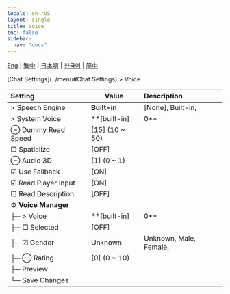 ```yaml
---
locale: en-rUS
layout: single
title: Voice
toc: false
sidebar:
  nav: "docs"
---
```

[Eng](/dancexr/menu/2025.4/chat/voice) | [繁中](/tw/dancexr/menu/2025.4/chat/voice) | [日本語](/jp/dancexr/menu/2025.4/chat/voice) | [한국어](/kr/dancexr/menu/2025.4/chat/voice) | [简中](/zh/dancexr/menu/2025.4/chat/voice)

[Chat Settings](../menu#Chat Settings) > Voice



| Setting | Value | Description |
| :--- | --- | :--- |
|  > Speech Engine| **Built-in** | [None], Built-in,  |
|  > System Voice| **[built-in]|0** | [built-in]|0, [built-in]|1, [built-in]|2, [built-in]|3, [built-in]|4, [built-in]|5, [built-in]|6, [built-in]|7, [built-in]|8, [built-in]|9, [built-in]|10, [built-in]|11, [built-in]|12, [built-in]|13, [built-in]|14, [built-in]|15, [built-in]|16, [built-in]|17, [built-in]|18, [built-in]|19,  |
|  ⊖ Dummy Read Speed| [15] (10 ~ 50) | 
|  □ Spatialize| [OFF] | 
|  ⊖ Audio 3D| [1] (0 ~ 1) | 
|  ☑ Use Fallback| [ON] | 
|  ☑ Read Player Input| [ON] | 
|  □ Read Description| [OFF] | 
|  ⚙️ <b>Voice Manager</b>| | 
| ├─ > Voice| **[built-in]|0** | [built-in]|0, [built-in]|1, [built-in]|2, [built-in]|3, [built-in]|4, [built-in]|5, [built-in]|6, [built-in]|7, [built-in]|8, [built-in]|9, [built-in]|10, [built-in]|11, [built-in]|12, [built-in]|13, [built-in]|14, [built-in]|15, [built-in]|16, [built-in]|17, [built-in]|18, [built-in]|19, [built-in]|20, [built-in]|21, [built-in]|22, [built-in]|23, [built-in]|24, [built-in]|25, [built-in]|26, [built-in]|27, [built-in]|28, [built-in]|29, [built-in]|30, [built-in]|31, [built-in]|32, [built-in]|33, [built-in]|34, [built-in]|35, [built-in]|36, [built-in]|37, [built-in]|38, [built-in]|39, [built-in]|40, [built-in]|41, [built-in]|42, [built-in]|43, [built-in]|44, [built-in]|45, [built-in]|46, [built-in]|47, [built-in]|48, [built-in]|49, [built-in]|50, [built-in]|51, [built-in]|52, [built-in]|53, [built-in]|54, [built-in]|55, [built-in]|56, [built-in]|57, [built-in]|58, [built-in]|59, [built-in]|60, [built-in]|61, [built-in]|62, [built-in]|63, [built-in]|64, [built-in]|65, [built-in]|66, [built-in]|67, [built-in]|68, [built-in]|69, [built-in]|70, [built-in]|71, [built-in]|72, [built-in]|73, [built-in]|74, [built-in]|75, [built-in]|76, [built-in]|77, [built-in]|78, [built-in]|79, [built-in]|80, [built-in]|81, [built-in]|82, [built-in]|83, [built-in]|84, [built-in]|85, [built-in]|86, [built-in]|87, [built-in]|88, [built-in]|89, [built-in]|90, [built-in]|91, [built-in]|92, [built-in]|93, [built-in]|94, [built-in]|95, [built-in]|96, [built-in]|97, [built-in]|98, [built-in]|99, [built-in]|100, [built-in]|101, [built-in]|102, [built-in]|103, [built-in]|104, [built-in]|105, [built-in]|106, [built-in]|107, [built-in]|108, [built-in]|109, [built-in]|110, [built-in]|111, [built-in]|112, [built-in]|113, [built-in]|114, [built-in]|115, [built-in]|116, [built-in]|117, [built-in]|118, [built-in]|119, [built-in]|120, [built-in]|121, [built-in]|122, [built-in]|123, [built-in]|124, [built-in]|125, [built-in]|126, [built-in]|127, [built-in]|128, [built-in]|129, [built-in]|130, [built-in]|131, [built-in]|132, [built-in]|133, [built-in]|134, [built-in]|135, [built-in]|136, [built-in]|137, [built-in]|138, [built-in]|139, [built-in]|140, [built-in]|141, [built-in]|142, [built-in]|143, [built-in]|144, [built-in]|145, [built-in]|146, [built-in]|147, [built-in]|148, [built-in]|149, [built-in]|150, [built-in]|151, [built-in]|152, [built-in]|153, [built-in]|154, [built-in]|155, [built-in]|156, [built-in]|157, [built-in]|158, [built-in]|159, [built-in]|160, [built-in]|161, [built-in]|162, [built-in]|163, [built-in]|164, [built-in]|165, [built-in]|166, [built-in]|167, [built-in]|168, [built-in]|169, [built-in]|170, [built-in]|171, [built-in]|172, [built-in]|173, [built-in]|174, [built-in]|175, [built-in]|176, [built-in]|177, [built-in]|178, [built-in]|179, [built-in]|180, [built-in]|181, [built-in]|182, [built-in]|183, [built-in]|184, [built-in]|185, [built-in]|186, [built-in]|187, [built-in]|188, [built-in]|189, [built-in]|190, [built-in]|191, [built-in]|192, [built-in]|193, [built-in]|194, [built-in]|195, [built-in]|196, [built-in]|197, [built-in]|198, [built-in]|199, [built-in]|200, [built-in]|201, [built-in]|202, [built-in]|203, [built-in]|204, [built-in]|205, [built-in]|206, [built-in]|207, [built-in]|208, [built-in]|209, [built-in]|210, [built-in]|211, [built-in]|212, [built-in]|213, [built-in]|214, [built-in]|215, [built-in]|216, [built-in]|217, [built-in]|218, [built-in]|219, [built-in]|220, [built-in]|221, [built-in]|222, [built-in]|223, [built-in]|224, [built-in]|225, [built-in]|226, [built-in]|227, [built-in]|228, [built-in]|229, [built-in]|230, [built-in]|231, [built-in]|232, [built-in]|233, [built-in]|234, [built-in]|235, [built-in]|236, [built-in]|237, [built-in]|238, [built-in]|239, [built-in]|240, [built-in]|241, [built-in]|242, [built-in]|243, [built-in]|244, [built-in]|245, [built-in]|246, [built-in]|247, [built-in]|248, [built-in]|249, [built-in]|250, [built-in]|251, [built-in]|252, [built-in]|253, [built-in]|254, [built-in]|255, [built-in]|256, [built-in]|257, [built-in]|258, [built-in]|259, [built-in]|260, [built-in]|261, [built-in]|262, [built-in]|263, [built-in]|264, [built-in]|265, [built-in]|266, [built-in]|267, [built-in]|268, [built-in]|269, [built-in]|270, [built-in]|271, [built-in]|272, [built-in]|273, [built-in]|274, [built-in]|275, [built-in]|276, [built-in]|277, [built-in]|278, [built-in]|279, [built-in]|280, [built-in]|281, [built-in]|282, [built-in]|283, [built-in]|284, [built-in]|285, [built-in]|286, [built-in]|287, [built-in]|288, [built-in]|289, [built-in]|290, [built-in]|291, [built-in]|292, [built-in]|293, [built-in]|294, [built-in]|295, [built-in]|296, [built-in]|297, [built-in]|298, [built-in]|299, [built-in]|300, [built-in]|301, [built-in]|302, [built-in]|303, [built-in]|304, [built-in]|305, [built-in]|306, [built-in]|307, [built-in]|308, [built-in]|309, [built-in]|310, [built-in]|311, [built-in]|312, [built-in]|313, [built-in]|314, [built-in]|315, [built-in]|316, [built-in]|317, [built-in]|318, [built-in]|319, [built-in]|320, [built-in]|321, [built-in]|322, [built-in]|323, [built-in]|324, [built-in]|325, [built-in]|326, [built-in]|327, [built-in]|328, [built-in]|329, [built-in]|330, [built-in]|331, [built-in]|332, [built-in]|333, [built-in]|334, [built-in]|335, [built-in]|336, [built-in]|337, [built-in]|338, [built-in]|339, [built-in]|340, [built-in]|341, [built-in]|342, [built-in]|343, [built-in]|344, [built-in]|345, [built-in]|346, [built-in]|347, [built-in]|348, [built-in]|349, [built-in]|350, [built-in]|351, [built-in]|352, [built-in]|353, [built-in]|354, [built-in]|355, [built-in]|356, [built-in]|357, [built-in]|358, [built-in]|359, [built-in]|360, [built-in]|361, [built-in]|362, [built-in]|363, [built-in]|364, [built-in]|365, [built-in]|366, [built-in]|367, [built-in]|368, [built-in]|369, [built-in]|370, [built-in]|371, [built-in]|372, [built-in]|373, [built-in]|374, [built-in]|375, [built-in]|376, [built-in]|377, [built-in]|378, [built-in]|379, [built-in]|380, [built-in]|381, [built-in]|382, [built-in]|383, [built-in]|384, [built-in]|385, [built-in]|386, [built-in]|387, [built-in]|388, [built-in]|389, [built-in]|390, [built-in]|391, [built-in]|392, [built-in]|393, [built-in]|394, [built-in]|395, [built-in]|396, [built-in]|397, [built-in]|398, [built-in]|399, [built-in]|400, [built-in]|401, [built-in]|402, [built-in]|403, [built-in]|404, [built-in]|405, [built-in]|406, [built-in]|407, [built-in]|408, [built-in]|409, [built-in]|410, [built-in]|411, [built-in]|412, [built-in]|413, [built-in]|414, [built-in]|415, [built-in]|416, [built-in]|417, [built-in]|418, [built-in]|419, [built-in]|420, [built-in]|421, [built-in]|422, [built-in]|423, [built-in]|424, [built-in]|425, [built-in]|426, [built-in]|427, [built-in]|428, [built-in]|429, [built-in]|430, [built-in]|431, [built-in]|432, [built-in]|433, [built-in]|434, [built-in]|435, [built-in]|436, [built-in]|437, [built-in]|438, [built-in]|439, [built-in]|440, [built-in]|441, [built-in]|442, [built-in]|443, [built-in]|444, [built-in]|445, [built-in]|446, [built-in]|447, [built-in]|448, [built-in]|449, [built-in]|450, [built-in]|451, [built-in]|452, [built-in]|453, [built-in]|454, [built-in]|455, [built-in]|456, [built-in]|457, [built-in]|458, [built-in]|459, [built-in]|460, [built-in]|461, [built-in]|462, [built-in]|463, [built-in]|464, [built-in]|465, [built-in]|466, [built-in]|467, [built-in]|468, [built-in]|469, [built-in]|470, [built-in]|471, [built-in]|472, [built-in]|473, [built-in]|474, [built-in]|475, [built-in]|476, [built-in]|477, [built-in]|478, [built-in]|479, [built-in]|480, [built-in]|481, [built-in]|482, [built-in]|483, [built-in]|484, [built-in]|485, [built-in]|486, [built-in]|487, [built-in]|488, [built-in]|489, [built-in]|490, [built-in]|491, [built-in]|492, [built-in]|493, [built-in]|494, [built-in]|495, [built-in]|496, [built-in]|497, [built-in]|498, [built-in]|499, [built-in]|500, [built-in]|501, [built-in]|502, [built-in]|503, [built-in]|504, [built-in]|505, [built-in]|506, [built-in]|507, [built-in]|508, [built-in]|509, [built-in]|510, [built-in]|511, [built-in]|512, [built-in]|513, [built-in]|514, [built-in]|515, [built-in]|516, [built-in]|517, [built-in]|518, [built-in]|519, [built-in]|520, [built-in]|521, [built-in]|522, [built-in]|523, [built-in]|524, [built-in]|525, [built-in]|526, [built-in]|527, [built-in]|528, [built-in]|529, [built-in]|530, [built-in]|531, [built-in]|532, [built-in]|533, [built-in]|534, [built-in]|535, [built-in]|536, [built-in]|537, [built-in]|538, [built-in]|539, [built-in]|540, [built-in]|541, [built-in]|542, [built-in]|543, [built-in]|544, [built-in]|545, [built-in]|546, [built-in]|547, [built-in]|548, [built-in]|549, [built-in]|550, [built-in]|551, [built-in]|552, [built-in]|553, [built-in]|554, [built-in]|555, [built-in]|556, [built-in]|557, [built-in]|558, [built-in]|559, [built-in]|560, [built-in]|561, [built-in]|562, [built-in]|563, [built-in]|564, [built-in]|565, [built-in]|566, [built-in]|567, [built-in]|568, [built-in]|569, [built-in]|570, [built-in]|571, [built-in]|572, [built-in]|573, [built-in]|574, [built-in]|575, [built-in]|576, [built-in]|577, [built-in]|578, [built-in]|579, [built-in]|580, [built-in]|581, [built-in]|582, [built-in]|583, [built-in]|584, [built-in]|585, [built-in]|586, [built-in]|587, [built-in]|588, [built-in]|589, [built-in]|590, [built-in]|591, [built-in]|592, [built-in]|593, [built-in]|594, [built-in]|595, [built-in]|596, [built-in]|597, [built-in]|598, [built-in]|599, [built-in]|600, [built-in]|601, [built-in]|602, [built-in]|603, [built-in]|604, [built-in]|605, [built-in]|606, [built-in]|607, [built-in]|608, [built-in]|609, [built-in]|610, [built-in]|611, [built-in]|612, [built-in]|613, [built-in]|614, [built-in]|615, [built-in]|616, [built-in]|617, [built-in]|618, [built-in]|619, [built-in]|620, [built-in]|621, [built-in]|622, [built-in]|623, [built-in]|624, [built-in]|625, [built-in]|626, [built-in]|627, [built-in]|628, [built-in]|629, [built-in]|630, [built-in]|631, [built-in]|632, [built-in]|633, [built-in]|634, [built-in]|635, [built-in]|636, [built-in]|637, [built-in]|638, [built-in]|639, [built-in]|640, [built-in]|641, [built-in]|642, [built-in]|643, [built-in]|644, [built-in]|645, [built-in]|646, [built-in]|647, [built-in]|648, [built-in]|649, [built-in]|650, [built-in]|651, [built-in]|652, [built-in]|653, [built-in]|654, [built-in]|655, [built-in]|656, [built-in]|657, [built-in]|658, [built-in]|659, [built-in]|660, [built-in]|661, [built-in]|662, [built-in]|663, [built-in]|664, [built-in]|665, [built-in]|666, [built-in]|667, [built-in]|668, [built-in]|669, [built-in]|670, [built-in]|671, [built-in]|672, [built-in]|673, [built-in]|674, [built-in]|675, [built-in]|676, [built-in]|677, [built-in]|678, [built-in]|679, [built-in]|680, [built-in]|681, [built-in]|682, [built-in]|683, [built-in]|684, [built-in]|685, [built-in]|686, [built-in]|687, [built-in]|688, [built-in]|689, [built-in]|690, [built-in]|691, [built-in]|692, [built-in]|693, [built-in]|694, [built-in]|695, [built-in]|696, [built-in]|697, [built-in]|698, [built-in]|699, [built-in]|700, [built-in]|701, [built-in]|702, [built-in]|703, [built-in]|704, [built-in]|705, [built-in]|706, [built-in]|707, [built-in]|708, [built-in]|709, [built-in]|710, [built-in]|711, [built-in]|712, [built-in]|713, [built-in]|714, [built-in]|715, [built-in]|716, [built-in]|717, [built-in]|718, [built-in]|719, [built-in]|720, [built-in]|721, [built-in]|722, [built-in]|723, [built-in]|724, [built-in]|725, [built-in]|726, [built-in]|727, [built-in]|728, [built-in]|729, [built-in]|730, [built-in]|731, [built-in]|732, [built-in]|733, [built-in]|734, [built-in]|735, [built-in]|736, [built-in]|737, [built-in]|738, [built-in]|739, [built-in]|740, [built-in]|741, [built-in]|742, [built-in]|743, [built-in]|744, [built-in]|745, [built-in]|746, [built-in]|747, [built-in]|748, [built-in]|749, [built-in]|750, [built-in]|751, [built-in]|752, [built-in]|753, [built-in]|754, [built-in]|755, [built-in]|756, [built-in]|757, [built-in]|758, [built-in]|759, [built-in]|760, [built-in]|761, [built-in]|762, [built-in]|763, [built-in]|764, [built-in]|765, [built-in]|766, [built-in]|767, [built-in]|768, [built-in]|769, [built-in]|770, [built-in]|771, [built-in]|772, [built-in]|773, [built-in]|774, [built-in]|775, [built-in]|776, [built-in]|777, [built-in]|778, [built-in]|779, [built-in]|780, [built-in]|781, [built-in]|782, [built-in]|783, [built-in]|784, [built-in]|785, [built-in]|786, [built-in]|787, [built-in]|788, [built-in]|789, [built-in]|790, [built-in]|791, [built-in]|792, [built-in]|793, [built-in]|794, [built-in]|795, [built-in]|796, [built-in]|797, [built-in]|798, [built-in]|799, [built-in]|800, [built-in]|801, [built-in]|802, [built-in]|803, [built-in]|804, [built-in]|805, [built-in]|806, [built-in]|807, [built-in]|808, [built-in]|809, [built-in]|810, [built-in]|811, [built-in]|812, [built-in]|813, [built-in]|814, [built-in]|815, [built-in]|816, [built-in]|817, [built-in]|818, [built-in]|819, [built-in]|820, [built-in]|821, [built-in]|822, [built-in]|823, [built-in]|824, [built-in]|825, [built-in]|826, [built-in]|827, [built-in]|828, [built-in]|829, [built-in]|830, [built-in]|831, [built-in]|832, [built-in]|833, [built-in]|834, [built-in]|835, [built-in]|836, [built-in]|837, [built-in]|838, [built-in]|839, [built-in]|840, [built-in]|841, [built-in]|842, [built-in]|843, [built-in]|844, [built-in]|845, [built-in]|846, [built-in]|847, [built-in]|848, [built-in]|849, [built-in]|850, [built-in]|851, [built-in]|852, [built-in]|853, [built-in]|854, [built-in]|855, [built-in]|856, [built-in]|857, [built-in]|858, [built-in]|859, [built-in]|860, [built-in]|861, [built-in]|862, [built-in]|863, [built-in]|864, [built-in]|865, [built-in]|866, [built-in]|867, [built-in]|868, [built-in]|869, [built-in]|870, [built-in]|871, [built-in]|872, [built-in]|873, [built-in]|874, [built-in]|875, [built-in]|876, [built-in]|877, [built-in]|878, [built-in]|879, [built-in]|880, [built-in]|881, [built-in]|882, [built-in]|883, [built-in]|884, [built-in]|885, [built-in]|886, [built-in]|887, [built-in]|888, [built-in]|889, [built-in]|890, [built-in]|891, [built-in]|892, [built-in]|893, [built-in]|894, [built-in]|895, [built-in]|896, [built-in]|897, [built-in]|898, [built-in]|899, [built-in]|900, [built-in]|901, [built-in]|902, [built-in]|903,  |
| ├─ □ Selected| [OFF] | 
| ├─ ☑ Gender| Unknown | Unknown, Male, Female, 
| ├─ ⊖ Rating| [0] (0 ~ 10) | 
| ├─ Preview|| 
| └─ Save Changes|| 
